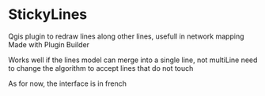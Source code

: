 # StickyLines
Qgis plugin to redraw lines along other lines, usefull in network mapping
Made with Plugin Builder

Works well if the lines model can merge into a single line, not multiLine
need to change the algorithm to accept lines that do not touch

As for now, the interface is in french
